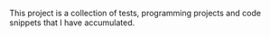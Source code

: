 This project is a collection of tests, programming projects and code snippets
that I have accumulated.
